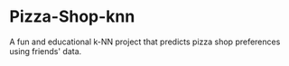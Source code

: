 # Pizza-Shop-knn
A fun and educational k-NN project that predicts pizza shop preferences using friends' data.
